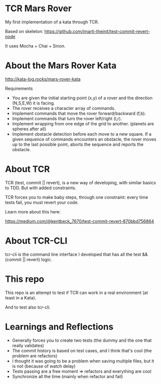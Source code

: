 # TCR Mars Rover

My first implementation of a kata through TCR.

Based on skeleton: https://github.com/jmarti-theinit/test-commit-revert-node

It uses Mocha + Chai + Sinon.

# About the Mars Rover Kata

http://kata-log.rocks/mars-rover-kata

Requirements
- You are given the initial starting point (x,y) of a rover and the direction (N,S,E,W) it is facing.
- The rover receives a character array of commands.
- Implement commands that move the rover forward/backward (f,b).
- Implement commands that turn the rover left/right (l,r).
- Implement wrapping from one edge of the grid to another. (planets are spheres after all)
- Implement obstacle detection before each move to a new square. If a given sequence of commands encounters an obstacle, the rover moves up to the last possible point, aborts the sequence and reports the obstacle.

# About TCR

TCR (test, commit || revert), is a new way of developing, with similar basics to TDD. But with added constraints.

TCR forces you to make baby steps, through one constraint: every time tests fail, you must revert your code.

Learn more about this here:

https://medium.com/@kentbeck_7670/test-commit-revert-870bbd756864

# About TCR-CLI

tcr-cli is the command line interface I developed that has all the test && (commit || revert) logic.

# This repo

This repo is an attempt to test if TCR can work in a real environment (at least in a Kata).

And to test also tcr-cli.

# Learnings and Reflections

- Generally forces you to create two tests (the dummy and the one that really validates)
- The commit history is based on test cases, and I think that's cool (the problem are refactors)
- I thought it was going to be a problem when saving multiple files, but it is not (because of watch delay)
- Tests passing are a free moment => refactors and everything are cool
- Synchronize all the time (mainly when refactor and fail)

